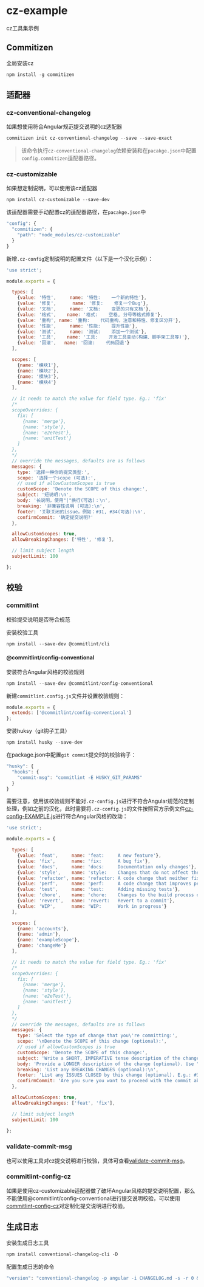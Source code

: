 # cz-example
cz工具集示例

## Commitizen

全局安装cz

``` javascript
npm install -g commitizen
```

## 适配器

### cz-conventional-changelog

如果想使用符合Angular规范提交说明的cz适配器

``` javascript
commitizen init cz-conventional-changelog --save --save-exact
```

> 该命令执行`cz-conventional-changelog`依赖安装和在`pacakge.json`中配置`config.commitizen`适配器路径。

### cz-customizable

如果想定制说明，可以使用该cz适配器

``` javascript
npm install cz-customizable --save-dev
```

该适配器需要手动配置cz的适配器路径，在`pacakge.json`中

``` javascript
"config": {
  "commitizen": {
    "path": "node_modules/cz-customizable"
  }
}
```

新增`.cz-config`定制说明的配置文件（以下是一个汉化示例）：

``` javascript
'use strict';

module.exports = {

  types: [
    {value: '特性',     name: '特性:    一个新的特性'},
    {value: '修复',      name: '修复:    修复一个Bug'},
    {value: '文档',     name: '文档:    变更的只有文档'},
    {value: '格式',    name: '格式:    空格, 分号等格式修复'},
    {value: '重构', name: '重构:    代码重构，注意和特性、修复区分开'},
    {value: '性能',     name: '性能:    提升性能'},
    {value: '测试',     name: '测试:    添加一个测试'},
    {value: '工具',    name: '工具:    开发工具变动(构建、脚手架工具等)'},
    {value: '回滚',   name: '回滚:    代码回退'}
  ],

  scopes: [
    {name: '模块1'},
    {name: '模块2'},
    {name: '模块3'},
    {name: '模块4'}
  ],

  // it needs to match the value for field type. Eg.: 'fix'
  /*
  scopeOverrides: {
    fix: [
      {name: 'merge'},
      {name: 'style'},
      {name: 'e2eTest'},
      {name: 'unitTest'}
    ]
  },
  */
  // override the messages, defaults are as follows
  messages: {
    type: '选择一种你的提交类型:',
    scope: '选择一个scope (可选):',
    // used if allowCustomScopes is true
    customScope: 'Denote the SCOPE of this change:',
    subject: '短说明:\n',
    body: '长说明，使用"|"换行(可选)：\n',
    breaking: '非兼容性说明 (可选):\n',
    footer: '关联关闭的issue，例如：#31, #34(可选):\n',
    confirmCommit: '确定提交说明?'
  },

  allowCustomScopes: true,
  allowBreakingChanges: ['特性', '修复'],

  // limit subject length
  subjectLimit: 100

};
```

## 校验

### commitlint

校验提交说明是否符合规范

安装校验工具

``` javascript
npm install --save-dev @commitlint/cli
```

#### @commitlint/config-conventional

安装符合Angular风格的校验规则

``` javascript
npm install --save-dev @commitlint/config-conventional 
```

新建`commitlint.config.js`文件并设置校验规则：

``` javascript
module.exports = {
  extends: ['@commitlint/config-conventional']
};
```

安装huksy（git钩子工具）

``` javascript
npm install husky --save-dev
```

在package.json中配置`git commit`提交时的校验钩子：

``` javascript
"husky": {
  "hooks": {
    "commit-msg": "commitlint -E HUSKY_GIT_PARAMS"
  }  
}
```

需要注意，使用该校验规则不能对`.cz-config.js`进行不符合Angular规范的定制处理，例如之前的汉化，此时需要将`.cz-config.js`的文件按照官方示例文件[cz-config-EXAMPLE.js](https://github.com/leonardoanalista/cz-customizable/blob/master/cz-config-EXAMPLE.js)进行符合Angular风格的改动：

``` javascript
'use strict';

module.exports = {

  types: [
    {value: 'feat',     name: 'feat:     A new feature'},
    {value: 'fix',      name: 'fix:      A bug fix'},
    {value: 'docs',     name: 'docs:     Documentation only changes'},
    {value: 'style',    name: 'style:    Changes that do not affect the meaning of the code\n            (white-space, formatting, missing semi-colons, etc)'},
    {value: 'refactor', name: 'refactor: A code change that neither fixes a bug nor adds a feature'},
    {value: 'perf',     name: 'perf:     A code change that improves performance'},
    {value: 'test',     name: 'test:     Adding missing tests'},
    {value: 'chore',    name: 'chore:    Changes to the build process or auxiliary tools\n            and libraries such as documentation generation'},
    {value: 'revert',   name: 'revert:   Revert to a commit'},
    {value: 'WIP',      name: 'WIP:      Work in progress'}
  ],

  scopes: [
    {name: 'accounts'},
    {name: 'admin'},
    {name: 'exampleScope'},
    {name: 'changeMe'}
  ],

  // it needs to match the value for field type. Eg.: 'fix'
  /*
  scopeOverrides: {
    fix: [
      {name: 'merge'},
      {name: 'style'},
      {name: 'e2eTest'},
      {name: 'unitTest'}
    ]
  },
  */
  // override the messages, defaults are as follows
  messages: {
    type: 'Select the type of change that you\'re committing:',
    scope: '\nDenote the SCOPE of this change (optional):',
    // used if allowCustomScopes is true
    customScope: 'Denote the SCOPE of this change:',
    subject: 'Write a SHORT, IMPERATIVE tense description of the change:\n',
    body: 'Provide a LONGER description of the change (optional). Use "|" to break new line:\n',
    breaking: 'List any BREAKING CHANGES (optional):\n',
    footer: 'List any ISSUES CLOSED by this change (optional). E.g.: #31, #34:\n',
    confirmCommit: 'Are you sure you want to proceed with the commit above?'
  },

  allowCustomScopes: true,
  allowBreakingChanges: ['feat', 'fix'],

  // limit subject length
  subjectLimit: 100
  
};
```

### validate-commit-msg

也可以使用工具对cz提交说明进行校验，具体可查看[validate-commit-msg](https://github.com/Frikki/validate-commit-message)。

### commitlint-config-cz

如果是使用cz-customizable适配器做了破坏Angular风格的提交说明配置，那么不能使用@commitlint/config-conventional进行提交说明校验，可以使用[commitlint-config-cz](https://github.com/whizark/commitlint-config-cz)对定制化提交说明进行校验。

## 生成日志

安装生成日志工具

``` javascript
npm install conventional-changelog-cli -D
```
配置生成日志的命令

``` javascript
"version": "conventional-changelog -p angular -i CHANGELOG.md -s -r 0 && git add CHANGELOG.md"
```
